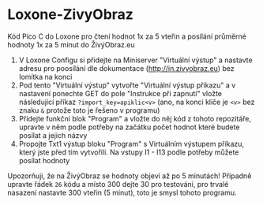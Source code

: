 # Loxone-ZivyObraz
Kód Pico C do Loxone pro čtení hodnot 1x za 5 vteřin a posílání průměrné hodnoty 1x za 5 minut do ŽivýObraz.eu

1. V Loxone Configu si přidejte na Miniserver "Virtuální výstup" a nastavte adresu pro poosílání dle dokumentace (http://in.zivyobraz.eu) bez lomítka na konci
2. Pod tento "Virtuální výstup" vytvořte "Virtuální výstup příkazu" a v nastavení ponechte GET do pole "Instrukce při zapnutí" vložte následující příkaz `?import_key=apiklic<v>` (ano, na konci klíče je `<v>` bez znaku `&` protože toto je řešeno v programu)
3. Přidejte funkční blok "Program" a vložte do něj kód z tohoto repozitáře, upravte v něm podle potřeby na začátku počet hodnot které budete posílat a jejich názvy
4. Propojte Txt1 výstup bloku "Program" s Virtuálním výstupem příkazu, který jste před tím vytvořili. Na vstupy I1 - I13 podle potřeby můžete posílat hodnoty

Upozorňuji, že na ŽivýObraz se hodnoty objeví až po 5 minutách! Případně upravte řádek `26` kódu a místo 300 dejte 30 pro testování, pro trvalé nasazení nastavte 300 vteřin (5 minut), toto je smysl tohoto programu.
